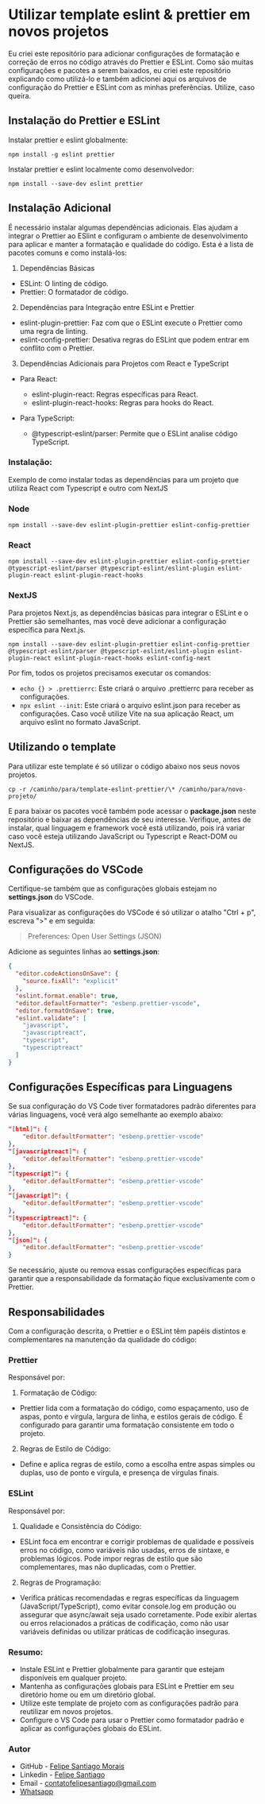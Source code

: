 # Utilizar template eslint & prettier em novos projetos

Eu criei este repositório para adicionar configurações de formatação e correção de erros no código através do Prettier e ESLint. Como são muitas configurações e pacotes a serem baixados, eu criei este repositório explicando como utilizá-lo e também adicionei aqui os arquivos de configuração do Prettier e ESLint com as minhas preferências. Utilize, caso queira.

## Instalação do Prettier e ESLint

Instalar prettier e eslint globalmente:

`npm install -g eslint prettier` 

Instalar prettier e eslint localmente como desenvolvedor:

`npm install --save-dev eslint prettier`

## Instalação Adicional

É necessário instalar algumas dependências adicionais. Elas ajudam a integrar o Prettier ao ESlint e configuram o ambiente de desenvolvimento para aplicar e manter a formatação e qualidade do código. Esta é a lista de pacotes comuns e como instalá-los:

1. Dependências Básicas
- ESLint: O linting de código.
- Prettier: O formatador de código.

2. Dependências para Integração entre ESLint e Prettier
- eslint-plugin-prettier: Faz com que o ESLint execute o Prettier como uma regra de linting.
- eslint-config-prettier: Desativa regras do ESLint que podem entrar em conflito com o Prettier.

3. Dependências Adicionais para Projetos com React e TypeScript
- Para React:
  - eslint-plugin-react: Regras específicas para React.
  - eslint-plugin-react-hooks: Regras para hooks do React.

- Para TypeScript:
  - @typescript-eslint/parser: Permite que o ESLint analise código TypeScript.

### Instalação:

Exemplo de como instalar todas as dependências para um projeto que utiliza React com Typescript e outro com NextJS

### Node

`npm install --save-dev eslint-plugin-prettier eslint-config-prettier`

### React

`npm install --save-dev eslint-plugin-prettier eslint-config-prettier @typescript-eslint/parser @typescript-eslint/eslint-plugin eslint-plugin-react eslint-plugin-react-hooks`

### NextJS

Para projetos Next.js, as dependências básicas para integrar o ESLint e o Prettier são semelhantes, mas você deve adicionar a configuração específica para Next.js.

`npm install --save-dev eslint-plugin-prettier eslint-config-prettier @typescript-eslint/parser @typescript-eslint/eslint-plugin eslint-plugin-react eslint-plugin-react-hooks eslint-config-next
`

Por fim, todos os projetos precisamos executar os comandos:
- `echo {} > .prettierrc`: Este criará o arquivo .prettierrc para receber as configurações.
- `npx eslint --init`: Este criará o arquivo eslint.json para receber as configurações. Caso você utilize Vite na sua aplicação React, um arquivo eslint no formato JavaScript.

## Utilizando o template

Para utilizar este template é só utilizar o código abaixo nos seus novos projetos.

`cp -r /caminho/para/template-eslint-prettier/\* /caminho/para/novo-projeto/`

E para baixar os pacotes você também pode acessar o **package.json** neste repositório e baixar as dependências de seu interesse. Verifique, antes de instalar, qual linguagem e framework você está utilizando, pois irá variar caso você esteja utilizando JavaScript ou Typescript e React-DOM ou NextJS.

## Configurações do VSCode

Certifique-se também que as configurações globais estejam no **settings.json** do VSCode.

Para visualizar as configurações do VSCode é só utilizar o atalho "Ctrl + p", escreva ">" e em seguida:

> Preferences: Open User Settings (JSON)

Adicione as seguintes linhas ao **settings.json**:

```json
{
  "editor.codeActionsOnSave": {
    "source.fixAll": "explicit"
  },
  "eslint.format.enable": true,
  "editor.defaultFormatter": "esbenp.prettier-vscode",
  "editor.formatOnSave": true,
  "eslint.validate": [
    "javascript",
    "javascriptreact",
    "typescript",
    "typescriptreact"
  ]
}
```

## Configurações Específicas para Linguagens

Se sua configuração do VS Code tiver formatadores padrão diferentes para várias linguagens, você verá algo semelhante ao exemplo abaixo:

```json
"[html]": {
    "editor.defaultFormatter": "esbenp.prettier-vscode"
},
"[javascriptreact]": {
    "editor.defaultFormatter": "esbenp.prettier-vscode"
},
"[typescript]": {
    "editor.defaultFormatter": "esbenp.prettier-vscode"
},
"[javascript]": {
    "editor.defaultFormatter": "esbenp.prettier-vscode"
},
"[typescriptreact]": {
    "editor.defaultFormatter": "esbenp.prettier-vscode"
},
"[json]": {
    "editor.defaultFormatter": "esbenp.prettier-vscode"
}
```

Se necessário, ajuste ou remova essas configurações específicas para garantir que a responsabilidade da formatação fique exclusivamente com o Prettier.

## Responsabilidades

Com a configuração descrita, o Prettier e o ESLint têm papéis distintos e complementares na manutenção da qualidade do código:

### Prettier
Responsável por:

1. Formatação de Código:

- Prettier lida com a formatação do código, como espaçamento, uso de aspas, ponto e vírgula, largura de linha, e estilos gerais de código. É configurado para garantir uma formatação consistente em todo o projeto.

2. Regras de Estilo de Código:

- Define e aplica regras de estilo, como a escolha entre aspas simples ou duplas, uso de ponto e vírgula, e presença de vírgulas finais.

### ESLint
Responsável por:

1. Qualidade e Consistência do Código:

- ESLint foca em encontrar e corrigir problemas de qualidade e possíveis erros no código, como variáveis não usadas, erros de sintaxe, e problemas lógicos.
Pode impor regras de estilo que são complementares, mas não duplicadas, com o Prettier.

2. Regras de Programação:

- Verifica práticas recomendadas e regras específicas da linguagem (JavaScript/TypeScript), como evitar console.log em produção ou assegurar que async/await seja usado corretamente.
Pode exibir alertas ou erros relacionados a práticas de codificação, como não usar variáveis definidas ou utilizar práticas de codificação inseguras.

### Resumo:

- Instale ESLint e Prettier globalmente para garantir que estejam disponíveis em qualquer projeto.
-  Mantenha as configurações globais para ESLint e Prettier em seu diretório home ou em um diretório global.
- Utilize este template de projeto com as configurações padrão para reutilizar em novos projetos.
- Configure o VS Code para usar o Prettier como formatador padrão e aplicar as configurações globais do ESLint.

### Autor

- GitHub - [Felipe Santiago Morais](https://github.com/SantiagoMorais)
- Linkedin - [Felipe Santiago](https://www.linkedin.com/in/felipe-santiago-873025288/)
- Email - <a href="mailto:contatofelipesantiago@gmail.com" target="blank">contatofelipesantiago@gmail.com</a>
- <a href="https://api.whatsapp.com/send?phone=5531996951033&text=Hi%2C%20Felipe%21%20I%20got%20your%20contact%20from%20your%20repository.">Whatsapp</a>
